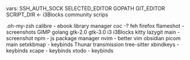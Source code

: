 vars:
  SSH\_AUTH\_SOCK
  SELECTED\_EDITOR
  GOPATH
  GIT\_EDITOR
  SCRIPT\_DIR  <- i3Blocks community scrips

.oh-my-zsh
calibre - ebook library manager
coc -?
feh
firefox
flameshot - screenshots
GIMP
golang
gtk-2.0
gtk-3.0
i3
i3Blocks
kitty
lazygit
main - screenshot
npm - js package manager
nvim - better vim
obsidian
picom main
setxkbmap - keybinds
Thunar
transmission
tree-sitter
xbindkeys - keybinds
xcape - keybinds
xtodo - keybinds

